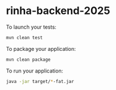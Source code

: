 # rinha-backend-2025

To launch your tests:

``` bash
mvn clean test
```

To package your application:

``` bash
mvn clean package
```

To run your application:

```bash
java -jar target/*-fat.jar
```
